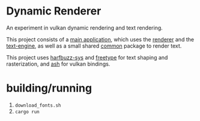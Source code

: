 # Dynamic Renderer
An experiment in vulkan dynamic rendering and text rendering.

This project consists of a [main application](src), which uses the [renderer](renderer) and the [text-engine](text-engine), as well as a small shared [common](common) package to render text.

This project uses [harfbuzz-sys](https://github.com/servo/rust-harfbuzz/tree/main/harfbuzz-sys) and [freetype](https://github.com/PistonDevelopers/freetype-rs) for text shaping and rasterization, and [ash](https://github.com/ash-rs/ash) for vulkan bindings.

# building/running
1) `download_fonts.sh`
2) `cargo run`
